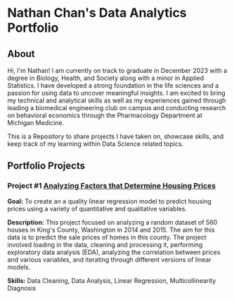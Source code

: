 # Nathan Chan's Data Analytics Portfolio
## About
Hi, I'm Nathan! I am currently on track to graduate in December 2023 with a degree in Biology, Health, and Society along with a minor in Applied Statistics. I have developed a strong foundation in the life sciences and a passion for using data to uncover meaningful insights. I am excited to bring my technical and analytical skills as well as my experiences gained through leading a biomedical engineering club on campus and conducting research on behavioral economics through the Pharmacology Department at Michigan Medicine.

This is a Repository to share projects I have taken on, showcase skills, and keep track of my learning within Data Science related topics.

## Portfolio Projects

### Project #1 [Analyzing Factors that Determine Housing Prices](https://github.com/nathnchan/kchousing)

**Goal:** To create an a quality linear regression model to predict housing prices using a variety of quantitative and qualitative variables. 

**Description:** This project focused on analyzing a random dataset of 560 houses in King's County, Washington in 2014 and 2015. The aim for this data is to predict the sale prices of homes in this county. The project involved loading in the data, cleaning and processing it, performing exploratory data analysis (EDA), analyzing the correlation between prices and various variables, and iterating through different versions of linear models. 

**Skills:** Data Cleaning, Data Analysis, Linear Regression, Multicollinearity Diagnosis
